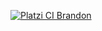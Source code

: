 [![Platzi CI Brandon](https://github.com/BrandonLaraR/midudev-aprender-tdd/actions/workflows/node.js.yml/badge.svg)](https://github.com/BrandonLaraR/midudev-aprender-tdd/actions/workflows/node.js.yml)
